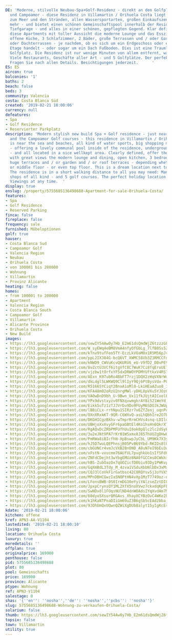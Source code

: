 ```yaml
---
DE: 'Moderne, stilvolle Neubau-Spa+Golf-Residenz - direkt an den Golfplätzen von Vilamartin
  und Campoamor - diese Residenz in Villamartin / Orihuela Costa liegt ebenfalls nahe
  zum Meer und den Stränden, allen Wassersportarten, großen Einkaufszentren und vielem
  mehr - und bietet einen schönen Gemeinschaftspool innerhalb der Residenz, inklusive
  Tiefgarage - und alles in einer schönen, gepflegten Gegend. Klar definiert, bieten
  diese Apartments mit toller Aussicht die moderne Lounge und das Esszimmer, eine
  offene Küche, 3 Schlafzimmer, 2 Bäder, große Terrassen und / oder Garten- und /
  oder Dachterrassen - je nachdem, ob es sich um ein Erdgeschoss oder eine mittlere
  Etage handelt - oder sogar um ein Dach Fußboden. Dies ist eine Traumlage neben dem
  Golfplatz. Die Residenz ist nur wenige Minuten von allem entfernt, was Sie benötigen:
  Viele Restaurants, Geschäfte aller Art - und 5 Golfplätze. Der perfekte Urlaubsort.
  Fragen Sie nach allen Details. Besichtigungen jederzeit.      '
ES: ES
aircon: true
balconies: '1'
baths: 2
beach: false
beds: 3
community: Valencia
costa: Costa Blanca Süd
created: '2019-02-21 18:00:06'
currency: null
defeatures:
- Spa
- Golf Residence
- Reservierter Parkplatz
description: 'Modern stylish new build Spa + Golf residence - just near the Villamartin
  and the Campoamor Golf courses - this residence in Villamartin / Orihuela Costa
  is near the sea and beaches, all kind of water sports, big shopping malls and more
  - offering a lovely communal pool inside of the residence, underground parking included
  - and all located in a nice wellkept area. Clearly defined, offer these apartments
  with great views the modern lounge and dining, open kitchen, 3 bedrooms, 2 bathrooms,
  huge terraces and / or garden and / or roof terraces - depending whether it ́s groundfloor
  or middle floor - or even top floor. This is a dream location next to the golf.
  The residence is in a short walking distance to all you may need: Many restaurants,
  shops of all kind - and 5 golf courses. The perfect holiday location. Come and see.
  Viewings at any time.  '
display: true
enslug: /property/5755685136498688-Apartment-for-sale-Orihuela-Costa/
features:
- Spa
- Golf Residence
- Reserved Parking
finca: false
fireplace: false
frequency: sale
furnished: Möbeloptionen
golf: true
hauser:
- Costa Blanca Sud
- Campoamor Golf
- Valencia Region
- Neubau
- Orihuela Costa
- von 100001 bis 200000
- Wohnung
- Villamartin
- Provinz Alicante
heating: false
homes:
- from 100001 to 200000
- Apartment
- Valencia Region
- Costa Blanca South
- Campoamor Golf
- Villamartin
- Alicante Province
- Orihuela Costa
- New Build
images:
- https://lh3.googleusercontent.com/sewIY54Aw0y7Hb_E2m61dsQmdWjZ6tzzzGFkXGyIJiYlCJmKLzma5L3NoHFHInYjCH2mwIoO1He2AoCFWt1bfA=w640-rj-e30-l100
- https://lh3.googleusercontent.com/W_syEWq4eBM8VmA4nfyOfGbLg_7lfB8Ss5ZZAlv2lFWTpF8p3OErZ9TI1ZZ_eBEsR8vbLshoWIvdgVwuS4za=w640-rj-e30-l100
- https://lh3.googleusercontent.com/kTnv9tufFeo5TY-EczLkVOaM0x1R5M56pJv0vYcEsvRWIOrKKMp6iqQdIXJ0ykPwk5XHc2NeNdc2nGrl7Ggx6Q=w640-rj-e30-l100
- https://lh3.googleusercontent.com/ppL2IX384G-bcQ6VT_XWMC58Vb3Z3RMCCFn3_HVoE2qqCETgBqi6KMyrvnpde0ooMmThGlzBYmhwNFJg1hmj=w640-rj-e30-l100
- https://lh3.googleusercontent.com/kNWD9_CWVuKcvQKURV6_eU-V9fD2_DBvPE9_8GOaVL_3aqIoBmhCOvxMCWvNoWI0T0RKM83tTnQWzuRywkro=w640-rj-e30-l100
- https://lh3.googleusercontent.com/8vZctU3VCf6itgVfC8C7WuK7Ci8fqEruUElGL-bMcL4BCuJIX95_HvSWbgE8an7xij0l9Khw_TH_OwlSBGM=w640-rj-e30-l100
- https://lh3.googleusercontent.com/vjzbw1tOrfxYF5dxDRWOYPDMYUftkxV4RS79AEQ1rfOLeycfHG3eM5iNJlKCaBIVqxhXPQrGPiTu_Cx1SdrH=w640-rj-e30-l100
- https://lh3.googleusercontent.com/AExn_K97ubRo4BbFT7rzj1DQX2zHqVXNrWdotKEjxEWwafYslqo3Bq3BuBUJHeHI3gZ5MlS4c-l3-x74nWOi=w640-rj-e30-l100
- https://lh3.googleusercontent.com/dkLdgl5LWKWQ9Cl9lIyY9Qj6PtBysVdx-PQcCBbh6lS1qukpOG_JEThCqAOM53l2hJB0QdBAsYOM36GZcIkokg=w640-rj-e30-l100
- https://lh3.googleusercontent.com/R5166SYCiqY2BnxA1oMl0-LkiHEaAZuo8_i1ClgNBVXr7EPBhpMoQ0alLWsHD5vutCSUBuA_l9trimIrF0Ur=w640-rj-e30-l100
- https://lh3.googleusercontent.com/KFA48m02oRzU2nrgMWl-yDHL8pVXu5YJOzQqxODLg2qpi810hMTvGfFigNiWOQo8sy1X4iSajujArc2sC5bD=w640-rj-e30-l100
- https://lh3.googleusercontent.com/VAOwDnD9bh_U-9Bwn_Ux11fkJUjtAICxelBoPshtpz4oqeRY4YKwiosW_8UqQil69NWcvVNs_uIslqIeArV1=w640-rj-e30-l100
- https://lh3.googleusercontent.com/YPx9dvstxyzv0FNXqvwmgkrAY8i521WeYd_7oVw4ZeGlRQ6TJDXywQRH5WATttm7QiZc0SC8k5OTskaUXiE=w640-rj-e30-l100
- https://lh3.googleusercontent.com/Eikk5uTz1zTJJVrDu9Do9FUyM6SDOJkJWUprAGqjk1-BSW5coZC6aOzIVucQYBpJB-v4d3YcX7WxRobAMkFWeg=w640-rj-e30-l100
- https://lh3.googleusercontent.com/lBBiCLx-rrhNpu1SIRzr7x6ZfZenj_oqnPdk79q4yk2XQY71ikmjIWyf0Hc22Gvas4YKSTBjJC0VEialNy3y=w640-rj-e30-l100
- https://lh3.googleusercontent.com/OXnXRxkKT-9QR-C6WXvQ-asLhQbhIre2O7BSrqfZ-Eb_QYW_5Q9zxAyNuKR-O4UNok3ZRtgaSeEbWRLqlcM=w640-rj-e30-l100
- https://lh3.googleusercontent.com/DKGHICgzBkhv-wTmprRrmCHVs4snq-LDIluYaxTogLkLdpxMwW8owcIgtJpdPDl3LEzlEnY_VcQzq1yLptQ=w640-rj-e30-l100
- https://lh3.googleusercontent.com/UBHjoXxXvyGFr6paGBtEl4Ko1hsHn6QkrXTi1WsBzTOAprNryksm8PyAiDFHdeEZhTLDnwSO38-pZD3PH2w=w640-rj-e30-l100
- https://lh3.googleusercontent.com/RgAQvDcZRbPMFUfhUuI8ok0pQlc2lc2dSyEAfj6us7geAvPw6jw2mPDH36jl7BnDWOe5uspax1sJXqxKpC1A2Q=w640-rj-e30-l100
- https://lh3.googleusercontent.com/3u2eJNt9PA7rKr01WSxmx8J857hUUZgDHwK5-s0D8uF1plaMIgqvCfnzPQkiZC09QDi9UslCKRVRZpiWSg=w640-rj-e30-l100
- https://lh3.googleusercontent.com/PmRWa8iBIcfhN-XpBswpJyCbL_UM9Kk7X3yhFUgoLlHReM4BZSCwex7FnvS9mnM6DqC3pY4bxIuLqJtEarc=w640-rj-e30-l100
- https://lh3.googleusercontent.com/hJ5D7wuLQEPhnsjB05PvB69Ybd-RKIDs8lU6mXt2FlPQuvABIeeT9POEHo62vgy19Whxz4Wo_zBa3XIpP5zb=w640-rj-e30-l100
- https://lh3.googleusercontent.com/cbGUNCr4vmJcVXB2BnOND_A8uN7eI9bEu3qJcaLVQeXwOFfo-o5TyN1CSMqIMuifLoAJHA4NglOJfvjiXCo=w640-rj-e30-l100
- https://lh3.googleusercontent.com/xFstN-vxucmm76AUfVL7pvghkUo1sIfSFdFKXKGCiNpDpXO6Qpi7zUWvrcOf4noaVaeaUz39VAyaffgQSkDUrg=w640-rj-e30-l100
- https://lh3.googleusercontent.com/ZNFdCDejht3wYbgEMUz8NA0fGCCms0CWkhxwIGoSqIJXabzvNE13Hvaj8EORxfpNe8C_Gq1HpqzjkpNBPGM=w640-rj-e30-l100
- https://lh3.googleusercontent.com/hBS-ZubOazOx7qUOZicfD0biu93Dy1PWKvp_UshPvzM01hPULhE5X0mW1KFGSq06KGQoUqXawf5Y_HyvqmnZSg=w640-rj-e30-l100
- https://lh3.googleusercontent.com/GqXmBdL3Tdy_M_4zva1VSduXbbNlbDx3xMxJFju4G2fRoNwfcFcVd_Bs7ouzbEcKD6eKPE8GavHwYeszP_6X=w640-rj-e30-l100
- https://lh3.googleusercontent.com/CQJ3lCoVkF1rGatbsc42C8RQYsv5j3oYVX5zNcdm7uMoHtXXA5XLVmfF7emAxREDLBqctQwnmVzebkKwSVd2=w640-rj-e30-l100
- https://lh3.googleusercontent.com/MPnDBHCGwzIa5NOPtHN4vXp1MzT7749oz-n3eRYPMnrxf6puFcp8y0o8FpbYxRJN_Ic_W8RiKkMk8cnxmLFZ=w640-rj-e30-l100
- https://lh3.googleusercontent.com/LFonsBWB-0S0IrmDG10eYyiYAlzseZztDI0TBPXNi2TriXCTQYe101MWzFHliufgn4wWX-4bVKJve8e_T8KTWA=w640-rj-e30-l100
- https://lh3.googleusercontent.com/JpxpCrynsQY1ML2XfX5noXVwz7ckxdqKpFEGQflUbEirqPAC19tXrtTCfamiZ3tLghQcPUXuy7PX5Pi_V5U=w640-rj-e30-l100
- https://lh3.googleusercontent.com/SwNDx0l1FOqsNUlND4dnWOAdsIYqXvdAm7MriFpXFx0evmL0ddF9jl4rZ_X50EtE7xL4lSqIOoEyJRR3avMseg=w640-rj-e30-l100
- https://lh3.googleusercontent.com/60dyo5XsurQRGAvs_XhayXCYBzOvC4WKe2hPPgYDboqstuxkKy_WJ0rUZpl3oz_hpsRXEekTsnnDKUkyJ6I9Mw=w640-rj-e30-l100
- https://lh3.googleusercontent.com/k1hKaNTPnaDIiGm69uZ3B6gSbScEAd2bba_1qUCByfnAW7isy619PAItlBzfahsBYPUEqkIKmYJ9u0cecIIIjQ=w640-rj-e30-l100
- https://lh3.googleusercontent.com/9JOhUmQxUQwnQZWiXgDUb8alyt15yIgKcErji6VdRCMUoZ2u-G3jVBnEer9POhtqXx-jCktvviCS26-p-yhjMg=w640-rj-e30-l100
kdate: '2019-02-21 18:00:06'
kitchen: offene
kref: APN3-AA-V1104
lastedited: '2019-02-21 18:00:10'
living: 80
location: Orihuela Costa
luxury: true
moredetails: ''
offplan: true
originalprice: 169900
penthouse: false
pid: 5755685136498688
plot: 80
pool: Gemeinschafts
price: 169900
province: Alicante
ptype: Wohnung
ref: APN3-V1104
salestage: 0
shas: '{''en'': ''nosha'',''de'': ''nosha'',''pcbs'': ''nosha''}'
slug: 5755685136498688-Wohnung-zu-verkaufen-Orihuela-Costa/
solarium: false
thumb: https://lh3.googleusercontent.com/sewIY54Aw0y7Hb_E2m61dsQmdWjZ6tzzzGFkXGyIJiYlCJmKLzma5L3NoHFHInYjCH2mwIoO1He2AoCFWt1bfA=w400-h240-n-rj-e30-l100
topsix: false
town: Villamartin
utility: true
---
```

